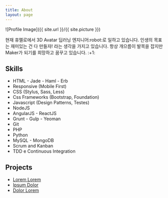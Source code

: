 ```yaml
---
title: About
layout: page
---
```

![Profile Image]({{ site.url }}/{{ site.picture }})

<p> 현재 휴멜로에서 3D Avatar 딥러닝 엔지니어:robot:로 일하고 있습니다. 인생의 목표는 재미있는 건 다 만들자! 라는 생각을 가지고 있습니다. 항상 개으름이 발목을 잡지만 Maker가 되기를 희망하고 꿈꾸고 있습니다. :+1:  </p>



<h2>Skills</h2>

<ul class="skill-list">
	<li>HTML - Jade - Haml - Erb</li>
	<li>Responsive (Mobile First)</li>
	<li>CSS (Stylus, Sass, Less)</li>
	<li>Css Frameworks (Bootstrap, Foundation)</li>
	<li>Javascript (Design Patterns, Testes)</li>
	<li>NodeJS</li>
	<li>AngularJS - ReactJS</li>
	<li>Grunt - Gulp - Yeoman</li>
	<li>Git</li>
	<li>PHP</li>
	<li>Python</li>
	<li>MySQL - MongoDB</li>
	<li>Scrum and Kanban</li>
	<li>TDD e Continuous Integration</li>
</ul>

<h2>Projects</h2>

<ul>
	<li><a href="https://github.com/">Lorem Lorem</a></li>
	<li><a href="https://github.com/">Ipsum Dolor</a></li>
	<li><a href="https://github.com/">Dolor Lorem</a></li>
</ul>
